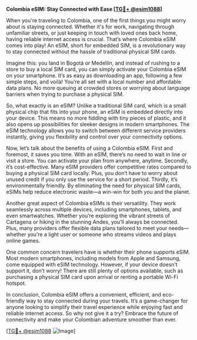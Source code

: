 **Colombia eSIM: Stay Connected with Ease [[TG💪+ @esim1088](https://t.me/s/esim1088)]**

When you're traveling to Colombia, one of the first things you might worry about is staying connected. Whether it's for work, navigating through unfamiliar streets, or just keeping in touch with loved ones back home, having reliable internet access is crucial. That’s where Colombia eSIM comes into play! An eSIM, short for embedded SIM, is a revolutionary way to stay connected without the hassle of traditional physical SIM cards. 

Imagine this: you land in Bogotá or Medellín, and instead of rushing to a store to buy a local SIM card, you can simply activate your Colombia eSIM on your smartphone. It’s as easy as downloading an app, following a few simple steps, and voilà! You’re all set with a local number and affordable data plans. No more queuing at crowded stores or worrying about language barriers when trying to purchase a physical SIM.

So, what exactly is an eSIM? Unlike a traditional SIM card, which is a small physical chip that fits into your phone, an eSIM is embedded directly into your device. This means no more fiddling with tiny pieces of plastic, and it also opens up possibilities for sleeker designs in modern smartphones. The eSIM technology allows you to switch between different service providers instantly, giving you flexibility and control over your connectivity options.

Now, let’s talk about the benefits of using a Colombia eSIM. First and foremost, it saves you time. With an eSIM, there’s no need to wait in line or visit a store. You can activate your plan from anywhere, anytime. Secondly, it’s cost-effective. Many eSIM providers offer competitive rates compared to buying a physical SIM card locally. Plus, you don’t have to worry about unused credit if you only use the service for a short period. Thirdly, it’s environmentally friendly. By eliminating the need for physical SIM cards, eSIMs help reduce electronic waste—a win-win for both you and the planet.

Another great aspect of Colombia eSIMs is their versatility. They work seamlessly across multiple devices, including smartphones, tablets, and even smartwatches. Whether you’re exploring the vibrant streets of Cartagena or hiking in the stunning Andes, you’ll always be connected. Plus, many providers offer flexible data plans tailored to meet your needs—whether you’re a light user or someone who streams videos and plays online games.

One common concern travelers have is whether their phone supports eSIM. Most modern smartphones, including models from Apple and Samsung, come equipped with eSIM technology. However, if your device doesn’t support it, don’t worry! There are still plenty of options available, such as purchasing a physical SIM card upon arrival or renting a portable Wi-Fi hotspot.

In conclusion, Colombia eSIM offers a convenient, efficient, and eco-friendly way to stay connected during your travels. It’s a game-changer for anyone looking to simplify their travel experience while enjoying fast and reliable internet access. So why not give it a try? Embrace the future of connectivity and make your Colombian adventure smoother than ever. 

[[TG💪+ @esim1088](https://t.me/s/esim1088) ![Image](https://i.postimg.cc/Y0z9fWf4/image.png)]